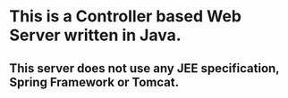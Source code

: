 # This is a Controller based Web Server written in Java.
## This server does not use any JEE specification, Spring Framework or Tomcat.